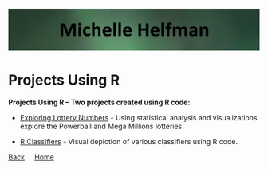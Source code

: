 <link rel="stylesheet" href="/assets/css/main.css">

![michelle_banner](https://github.com/michelle-bh/michelle-bh.github.io/blob/main/images/michelle_banner.jpg?raw=true)

# Projects Using R

<div class="group" markdown="1">

**Projects Using R – Two projects created using R code:**

*	[Exploring Lottery Numbers](Exploring-Lottery-Numbers/README.md) - Using statistical analysis and visualizations explore the Powerball and Mega Millions lotteries.

*	[R Classifiers](R-Classifiers/README.md) - Visual depiction of various classifiers using R code. 

</div>

<div class="nav" markdown="1">

[Back](../README.md) &nbsp; &nbsp; [Home](https://michelle-bh.github.io/)

</div>
